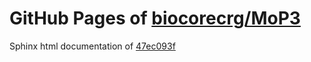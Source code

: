 GitHub Pages of [biocorecrg/MoP3](https://github.com/biocorecrg/MoP3.git)
===
Sphinx html documentation of [47ec093f](https://github.com/biocorecrg/MoP3/tree/47ec093fb40e9bcf45ca6ef68f9fa7a5e2c5d0d6)
